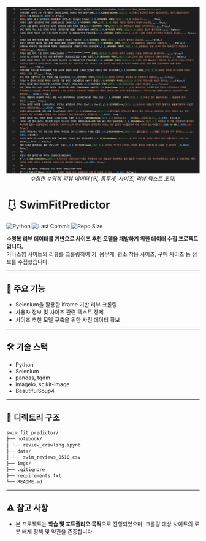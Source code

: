 <p align="center">
  <img src="imgs/swimfit_thumbnail.png" alt="SwimFitPredictor Thumbnail" width="700"/><br/>
  <em>수집한 수영복 리뷰 데이터 (키, 몸무게, 사이즈, 리뷰 텍스트 포함)</em>
</p>

# 🩱 SwimFitPredictor

![Python](https://img.shields.io/badge/Python-3.8%2B-blue?logo=python)
![Last Commit](https://img.shields.io/github/last-commit/pupumom/swim_fit_predictor?style=flat)
![Repo Size](https://img.shields.io/github/repo-size/pupumom/swim_fit_predictor)

**수영복 리뷰 데이터를 기반으로 사이즈 추천 모델을 개발하기 위한 데이터 수집 프로젝트입니다.**  
가나스윔 사이트의 리뷰를 크롤링하여 키, 몸무게, 평소 착용 사이즈, 구매 사이즈 등 정보를 수집했습니다.

---

## 📌 주요 기능
- Selenium을 활용한 iframe 기반 리뷰 크롤링
- 사용자 정보 및 사이즈 관련 텍스트 정제
- 사이즈 추천 모델 구축을 위한 사전 데이터 확보

---

## 🛠 기술 스택
- Python
- Selenium
- pandas, tqdm
- imageio, scikit-image
- BeautifulSoup4

---

## 📁 디렉토리 구조
``` 
swim_fit_predictor/
├── notebook/
│ └── review_crawling.ipynb
├── data/ 
│ └── swim_reviews_0510.csv
├── imgs/ 
├── .gitignore
├── requirements.txt
└── README.md
``` 

---

## ⚠️ 참고 사항
- 본 프로젝트는 **학습 및 포트폴리오 목적**으로 진행되었으며, 크롤링 대상 사이트의 로봇 배제 정책 및 약관을 존중합니다.

